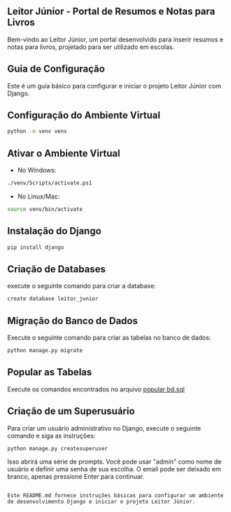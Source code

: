 
## Leitor Júnior - Portal de Resumos e Notas para Livros

Bem-vindo ao Leitor Júnior, um portal desenvolvido para inserir resumos e notas para livros, projetado para ser utilizado em escolas.

## Guia de Configuração

Este é um guia básico para configurar e iniciar o projeto Leitor Júnior com Django.

## Configuração do Ambiente Virtual

```bash
python -m venv venv
```

## Ativar o Ambiente Virtual

- No Windows:

```bash
./venv/Scripts/activate.ps1
```

- No Linux/Mac:

```bash
source venv/bin/activate
```

## Instalação do Django

```bash
pip install django
```
## Criação de Databases

 execute o seguinte comando para criar a database:
 ```bash
create database leitor_junior
```

## Migração do Banco de Dados

Execute o seguinte comando para criar as tabelas no banco de dados:

```bash
python manage.py migrate
```
## Popular as Tabelas

Execute os comandos encontrados no arquivo [popular bd.sql](https://github.com/JacobsenNando/PIA3/blob/main/popular%20bd.sql)
## Criação de um Superusuário

Para criar um usuário administrativo no Django, execute o seguinte comando e siga as instruções:

```bash
python manage.py createsuperuser
```

Isso abrirá uma série de prompts. Você pode usar "admin" como nome de usuário e definir uma senha de sua escolha. O email pode ser deixado em branco, apenas pressione Enter para continuar.

```

Este README.md fornece instruções básicas para configurar um ambiente de desenvolvimento Django e iniciar o projeto Leitor Júnior.
